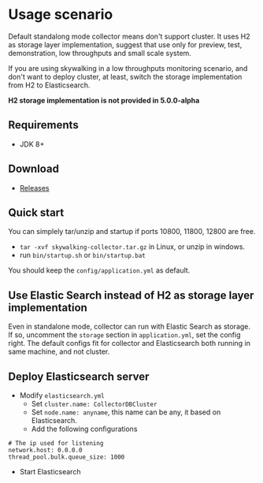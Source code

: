 # Usage scenario
Default standalong mode collector means don't support cluster. It uses H2 as storage layer implementation, suggest that use only for preview, test, demonstration, low throughputs and small scale system.

If you are using skywalking in a low throughputs monitoring scenario, and don't want to deploy cluster, at least, switch the storage implementation from H2 to  Elasticsearch.

**H2 storage implementation is not provided in 5.0.0-alpha**

## Requirements
* JDK 8+

## Download
* [Releases](https://github.com/apache/incubator-skywalking/releases)

## Quick start
You can simplely tar/unzip and startup if ports 10800, 11800, 12800 are free.

- `tar -xvf skywalking-collector.tar.gz` in Linux, or unzip in windows.
- run `bin/startup.sh` or `bin/startup.bat`

You should keep the `config/application.yml` as default.

## Use Elastic Search instead of H2 as storage layer implementation
Even in standalone mode, collector can run with Elastic Search as storage. If so, uncomment the `storage` section in `application.yml`, set the config right. The default configs fit for collector and Elasticsearch both running in same machine, and not cluster.

## Deploy Elasticsearch server
- Modify `elasticsearch.yml`
  - Set `cluster.name: CollectorDBCluster`
  - Set `node.name: anyname`, this name can be any, it based on Elasticsearch.
  - Add the following configurations

```
# The ip used for listening
network.host: 0.0.0.0
thread_pool.bulk.queue_size: 1000
```

- Start Elasticsearch
